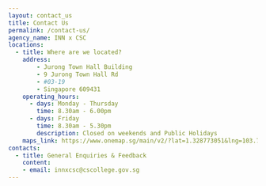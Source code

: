 ```yaml
---
layout: contact_us
title: Contact Us
permalink: /contact-us/
agency_name: INN x CSC
locations:
  - title: Where are we located?
    address:
        - Jurong Town Hall Building  
        - 9 Jurong Town Hall Rd
        - #03-19
        - Singapore 609431
    operating_hours:
      - days: Monday - Thursday
        time: 8.30am - 6.00pm
      - days: Friday
        time: 8.30am - 5.30pm
        description: Closed on weekends and Public Holidays
    maps_link: https://www.onemap.sg/main/v2/?lat=1.328773051&lng=103.74186949999999
contacts:
  - title: General Enquiries & Feedback
    content:
    - email: innxcsc@cscollege.gov.sg
---
```

